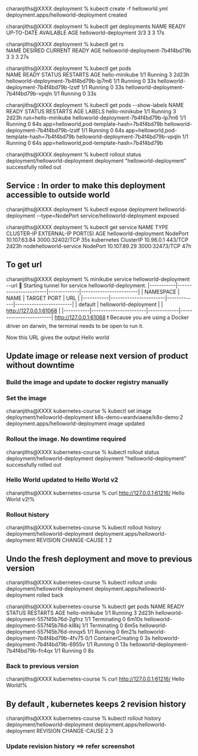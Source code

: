 charanjiths@XXXX deployment % kubectl create -f helloworld.yml            
deployment.apps/helloworld-deployment created

charanjiths@XXXX deployment % kubectl get deployments
NAME                    READY   UP-TO-DATE   AVAILABLE   AGE
helloworld-deployment   3/3     3            3           17s


charanjiths@XXXX deployment % kubectl get rs         
NAME                               DESIRED   CURRENT   READY   AGE
helloworld-deployment-7b4f4bd79b   3         3         3       27s

charanjiths@XXXX deployment % kubectl get pods       
NAME                                     READY   STATUS    RESTARTS   AGE
hello-minikube                           1/1     Running   3          2d23h
helloworld-deployment-7b4f4bd79b-lp7m6   1/1     Running   0          33s
helloworld-deployment-7b4f4bd79b-lzstf   1/1     Running   0          33s
helloworld-deployment-7b4f4bd79b-vpqln   1/1     Running   0          33s

charanjiths@XXXX deployment % kubectl get pods --show-labels
NAME                                     READY   STATUS    RESTARTS   AGE     LABELS
hello-minikube                           1/1     Running   3          2d23h   run=hello-minikube
helloworld-deployment-7b4f4bd79b-lp7m6   1/1     Running   0          64s     app=helloworld,pod-template-hash=7b4f4bd79b
helloworld-deployment-7b4f4bd79b-lzstf   1/1     Running   0          64s     app=helloworld,pod-template-hash=7b4f4bd79b
helloworld-deployment-7b4f4bd79b-vpqln   1/1     Running   0          64s     app=helloworld,pod-template-hash=7b4f4bd79b

charanjiths@XXXX deployment % kubectl rollout status deployment/helloworld-deployment
deployment "helloworld-deployment" successfully rolled out

## Service : In order to make this deployment accessible to outside world
charanjiths@XXXX deployment % kubectl expose deployment helloworld-deployment --type=NodePort
service/helloworld-deployment exposed

charanjiths@XXXX deployment % kubectl get service
NAME                     TYPE        CLUSTER-IP     EXTERNAL-IP   PORT(S)          AGE
helloworld-deployment    NodePort    10.107.63.84   <none>        3000:32402/TCP   35s
kubernetes               ClusterIP   10.96.0.1      <none>        443/TCP          2d23h
nodehelloworld-service   NodePort    10.107.89.29   <none>        3000:32473/TCP   47h

## To get url
charanjiths@XXXX deployment % minikube service helloworld-deployment --url
🏃  Starting tunnel for service helloworld-deployment.
|-----------|-----------------------|-------------|------------------------|
| NAMESPACE |         NAME          | TARGET PORT |          URL           |
|-----------|-----------------------|-------------|------------------------|
| default   | helloworld-deployment |             | http://127.0.0.1:61068 |
|-----------|-----------------------|-------------|------------------------|
http://127.0.0.1:61068
❗  Because you are using a Docker driver on darwin, the terminal needs to be open to run it.


Now this URL gives the output Hello world

## Update image or release next version of product without downtime

### Build the image and update to docker registry manually

### Set the image
charanjiths@XXXX kubernetes-course % kubectl set image deployment/helloworld-deployment k8s-demo=wardviaene/k8s-demo:2
deployment.apps/helloworld-deployment image updated

### Rollout the image. No downtime required
charanjiths@XXXX kubernetes-course % kubectl rollout status deployment/helloworld-deployment
deployment "helloworld-deployment" successfully rolled out

### Hello World updated to  Hello World v2
charanjiths@XXXX kubernetes-course % curl http://127.0.0.1:61216/
Hello World v2!%   


### Rollout history
charanjiths@XXXX kubernetes-course % kubectl rollout history deployment/helloworld-deployment
deployment.apps/helloworld-deployment 
REVISION  CHANGE-CAUSE
1         <none>
2         <none>

## Undo the fresh deployment and move to previous version

charanjiths@XXXX kubernetes-course % kubectl rollout undo deployment/helloworld-deployment
deployment.apps/helloworld-deployment rolled back


charanjiths@XXXX kubernetes-course % kubectl get pods
NAME                                     READY   STATUS              RESTARTS   AGE
hello-minikube                           1/1     Running             3          2d23h
helloworld-deployment-557f45b76d-2gfnz   1/1     Terminating         0          6m10s
helloworld-deployment-557f45b76d-kl8kj   1/1     Terminating         0          6m5s
helloworld-deployment-557f45b76d-mnqx5   1/1     Running             0          6m21s
helloworld-deployment-7b4f4bd79b-4fv75   0/1     ContainerCreating   0          3s
helloworld-deployment-7b4f4bd79b-6955v   1/1     Running             0          13s
helloworld-deployment-7b4f4bd79b-fn4qx   1/1     Running             0          8s

### Back to previous version
charanjiths@XXXX kubernetes-course % curl http://127.0.0.1:61216/
Hello World!%    


## By default , kubernetes keeps 2 revision history

charanjiths@XXXX kubernetes-course % kubectl rollout history deployment/helloworld-deployment
deployment.apps/helloworld-deployment 
REVISION  CHANGE-CAUSE
2         <none>
3         <none>

### Update revision history ==> refer screenshot






